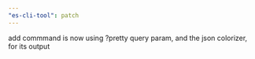 ```yaml
---
"es-cli-tool": patch
---
```


add commmand is now using ?pretty query param, and the json colorizer, for its output
